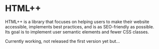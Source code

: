 # HTML++

HTML++ is a library that focuses on helping users to make their website accessible, implements best practices, and is as SEO-friendly as possible. Its goal is to implement user semantic elements and fewer CSS classes.

Currently working, not released the first version yet but...
